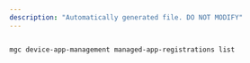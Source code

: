 ```yaml
---
description: "Automatically generated file. DO NOT MODIFY"
---
```


```cli

mgc device-app-management managed-app-registrations list

```